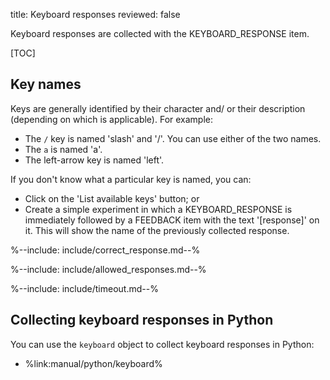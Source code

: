 title: Keyboard responses
reviewed: false

Keyboard responses are collected with the KEYBOARD_RESPONSE item.

[TOC]

## Key names

Keys are generally identified by their character and/ or their description (depending on which is applicable). For example:

- The `/` key is named 'slash' and '/'. You can use either of the two names.
- The `a` is named 'a'.
- The left-arrow key is named 'left'.

If you don't know what a particular key is named, you can:

- Click on the 'List available keys' button; or
- Create a simple experiment in which a KEYBOARD_RESPONSE is immediately followed by a FEEDBACK item with the text '[response]' on it. This will show the name of the previously collected response.

%--include: include/correct_response.md--%

%--include: include/allowed_responses.md--%

%--include: include/timeout.md--%

## Collecting keyboard responses in Python

You can use the `keyboard` object to collect keyboard responses in Python:

- %link:manual/python/keyboard%
